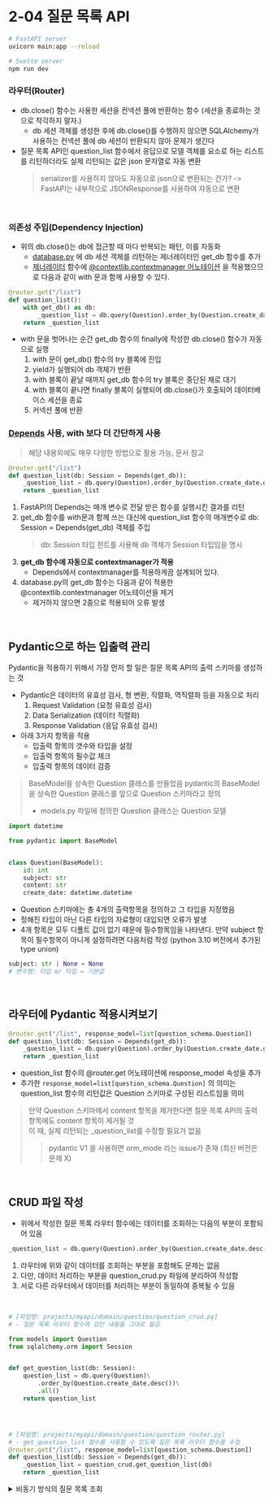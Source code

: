 # 2-04 질문 목록 API

```bash
# FastAPI server
uvicorn main:app --reload

# Svelte server
npm run dev
```


### 라우터(Router)
- db.close() 함수는 사용한 세션을 컨넥션 풀에 반환하는 함수 (세션을 종료하는 것으로 착각하지 말자.)
    - db 세션 객체를 생성한 후에 db.close()를 수행하지 않으면 SQLAlchemy가 사용하는 컨넥션 풀에 db 세션이 반환되지 않아 문제가 생긴다
- 질문 목록 API인 question_list 함수에서 응답으로 모델 객체를 요소로 하는 리스트를 리턴하더라도 실제 리턴되는 값은 json 문자열로 자동 변환
    > serializer를 사용하지 않아도 자동으로 json으로 변환되는 건가?
    > -> FastAPI는 내부적으로 JSONResponse를 사용하여 자동으로 변환

    




<br>

### 의존성 주입(Dependency Injection)

- 위의 db.close()는 db에 접근할 때 마다 반복되는 패턴, 이를 자동화
    - [database.py](https://github.com/usiohc/J2fastapi/blob/master/database.py) 에 db 세션 객체를 리턴하는 제너레이터인 get_db 함수를 추가
    -  [제너레이터](https://wikidocs.net/134909) 함수에 [@contextlib.contextmanager 어노테이션](https://docs.python.org/ko/3/library/contextlib.html) 을 적용했으므로 다음과 같이 with 문과 함께 사용할 수 있다.

```python
@router.get("/list")
def question_list():
    with get_db() as db:
        _question_list = db.query(Question).order_by(Question.create_date.desc()).all()
    return _question_list
```
- with 문을 벗어나는 순간 get_db 함수의 finally에 작성한 db.close() 함수가 자동으로 실행
    1. with 문이 get_db() 함수의 try 블록에 진입
    2. yield가 실행되어 db 객체가 반환
    3. with 블록이 끝날 때까지 get_db 함수의 try 블록은 중단된 채로 대기
    4. with 블록이 끝나면 finally 블록이 실행되어 db.close()가 호출되어 데이터베이스 세션을 종료
    5. 커넥션 풀에 반환

### [Depends](https://fastapi.tiangolo.com/tutorial/dependencies/) 사용, with 보다 더 간단하게 사용
> 해당 내용외에도 매우 다양한 방법으로 활용 가능, 문서 참고

```python
@router.get("/list")
def question_list(db: Session = Depends(get_db)):
    _question_list = db.query(Question).order_by(Question.create_date.desc()).all()
    return _question_list
```
1. FastAPI의 Depends는 매개 변수로 전달 받은 함수를 실행시킨 결과를 리턴
2. get_db 함수를 with문과 함께 쓰는 대신에 question_list 함수의 매개변수로 db: Session = Depends(get_db) 객체를 주입
    > db: Session 타입 힌트를 사용해 db 객체가 Session 타입임을 명시
3. <b>get_db 함수에 자동으로 contextmanager가 적용</b>
    - Depends에서 contextmanager를 적용하게끔 설계되어 있다.
4. database.py의 get_db 함수는 다음과 같이 적용한 @contextlib.contextmanager 어노테이션을 제거
    - 제거하지 않으면 2중으로 적용되어 오류 발생

<br>

## Pydantic으로 하는 입출력 관리
Pydantic을 적용하기 위해서 가장 먼저 할 일은 질문 목록 API의 출력 스키마를 생성하는 것

- Pydantic은 데이터의 유효성 검사, 형 변환, 직렬화, 역직렬화 등을 자동으로 처리
    1. Request Validation (요청 유효성 검사)
    2. Data Serialization (데이터 직렬화)
    3. Response Validation (응답 유효성 검사)
- 아래 3가지 항목을 적용
    - 입출력 항목의 갯수와 타입을 설정
    - 입출력 항목의 필수값 체크
    - 입출력 항목의 데이터 검증


> BaseModel을 상속한 Question 클래스를 만들었음
> pydantic의 BaseModel을 상속한 Question 클래스를 앞으로 Question 스키마라고 정의
> - models.py 파일에 정의한 Question 클래스는 Question 모델



```python
import datetime

from pydantic import BaseModel


class Question(BaseModel):
    id: int
    subject: str
    content: str
    create_date: datetime.datetime
```
- Question 스키마에는 총 4개의 출력항목을 정의하고 그 타입을 지정했음 
- 정해진 타입이 아닌 다른 타입의 자료형이 대입되면 오류가 발생
- 4개 항목은 모두 디폴트 값이 없기 때문에 필수항목임을 나타낸다. 만약 subject 항목이 필수항목이 아니게 설정하려면 다음처럼 작성 (python 3.10 버전에서 추가된 type union)
```python
subject: str | None = None
# 변수명: 타입 or 타입 = 기본값
```
<br>

## 라우터에 Pydantic 적용시켜보기
```python
@router.get("/list", response_model=list[question_schema.Question])
def question_list(db: Session = Depends(get_db)):
    _question_list = db.query(Question).order_by(Question.create_date.desc()).all()
    return _question_list
```

- question_list 함수의 @router.get 어노테이션에 response_model 속성을 추가
- 추가한 ``` response_model=list[question_schema.Question] ``` 의 의미는 question_list 함수의 리턴값은 Question 스키마로 구성된 리스트임을 의미

> 만약 Question 스키마에서 content 항목을 제거한다면 질문 목록 API의 출력 항목에도 content 항목이 제거될 것     
> 이 때, 실제 리턴되는 _question_list를 수정할 필요가 없음
>> pydantic V1 을 사용하면 orm_mode 라는 issue가 존재 (최신 버전은 문제 X)


<br>

## CRUD 파일 작성

- 위에서 작성한 질문 목록 라우터 함수에는 데이터를 조회하는 다음의 부분이 포함되어 있음
```python
_question_list = db.query(Question).order_by(Question.create_date.desc()).all()
```
1. 라우터에 위와 같이 데이터를 조회하는 부분을 포함해도 문제는 없음
2. 다만, 데이터 처리하는 부분을 question_crud.py 파일에 분리하여 작성함
3. 서로 다른 라우터에서 데이터를 처리하는 부분이 동일하여 중복될 수 있음

<br>

```python
# [파일명: projects/myapi/domain/question/question_crud.py]
# - 질문 목록 라우터 함수에 있던 내용을 그대로 옮김

from models import Question
from sqlalchemy.orm import Session


def get_question_list(db: Session):
    question_list = db.query(Question)\
        .order_by(Question.create_date.desc())\
        .all()
    return question_list




# [파일명: projects/myapi/domain/question/question_router.py]
# - get_question_list 함수를 사용할 수 있도록 질문 목록 라우터 함수를 수정
@router.get("/list", response_model=list[question_schema.Question])
def question_list(db: Session = Depends(get_db)):
    _question_list = question_crud.get_question_list(db)
    return _question_list
```




<details>
<summary>비동기 방식의 질문 목록 조회</summary>


>FastAPI의 API 함수는 비동기 함수로 만들어 사용할수 있다. 다만, 이 책의 모든 예제는 설명의 편의상 비동기 방식이 아닌 동기 방식을 사용한다.      
왜냐하면 비동기 방식으로 모든 예제를 만들어 설명하는 것은 "FastAPI 공부" 라는 주 목적에 적합하지 않기 때문이다.     
(비동기 방식으로 코드를 만들면 코드의 양이 많아지고 가독성도 떨어진다.)

>비동기 방식의 API 함수를 만드는 방법에 대해서는 다음 부록을 참고하자.
> - 부록 - 비동기 방식으로 질문 목록 조회하기 : https://wikidocs.net/177352         

> 모든 API가 비동기로 구현된 파이보는 다음 URL에서 확인할 수 있다.
> - https://github.com/pahkey/fastapi-book/tree/async

</details>

